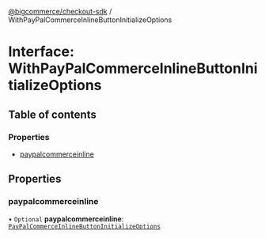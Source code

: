 [@bigcommerce/checkout-sdk](../README.md) / WithPayPalCommerceInlineButtonInitializeOptions

# Interface: WithPayPalCommerceInlineButtonInitializeOptions

## Table of contents

### Properties

- [paypalcommerceinline](WithPayPalCommerceInlineButtonInitializeOptions.md#paypalcommerceinline)

## Properties

### paypalcommerceinline

• `Optional` **paypalcommerceinline**: [`PayPalCommerceInlineButtonInitializeOptions`](PayPalCommerceInlineButtonInitializeOptions.md)
